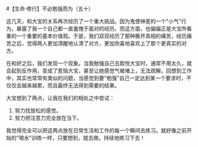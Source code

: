 #【生命⋅修行】不必勉强而为（五十）

这几天，和大宝的关系再次经历了一个重大挑战。因为鬼使神差的一个"小气"行为，暴露了我一个自己都一直羞愧于面对的经历。而这方面，也偏偏正是大宝所看重的一个重要的基本价值观。于是，我们双双经历了那种撕开真相的痛苦，经历痛苦之后，觉得两人更加清醒地认清了对方，更加欣喜地喜欢上了那个更真实的对方。

在和好之后，我们发现一个现象。当我勉强自己去取悦大宝时，通常不用太久，就会起到反作用，变成了惹恼大宝，甚至让她感觉气被堵上，无法疏解。回想到工作中，其实也常常有类似的问题，当感觉到要"勉强"自己一定达到某一个要求时，不仅仅会越来越累，而且最终无法得到需要的结果。

大宝想到了两点，让我在我们的相处之中尝试：

1. 努力找放松的感觉。
2. 努力把注意力完全放在当下。

我觉得完全可以把这两点放在日常生活和工作的每一个瞬间去练习。就好像之前开始的"喝水"训练一样，只要想到，就去做。持续地练习下去！